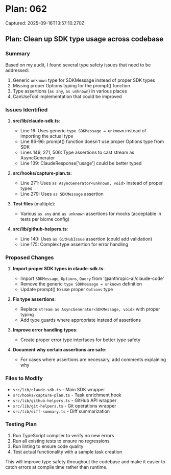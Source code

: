 # Plan: 062

Captured: 2025-09-16T13:57:10.270Z

## Plan: Clean up SDK type usage across codebase

### Summary
Based on my audit, I found several type safety issues that need to be addressed:
1. Generic `unknown` type for SDKMessage instead of proper SDK types
2. Missing proper Options typing for the prompt() function
3. Type assertions (`as any`, `as unknown`) in various places
4. CanUseTool implementation that could be improved

### Issues Identified

1. **src/lib/claude-sdk.ts**:
   - Line 16: Uses generic `type SDKMessage = unknown` instead of importing the actual type
   - Line 86-96: prompt() function doesn't use proper Options type from SDK
   - Lines 149, 271, 506: Type assertions to cast stream as AsyncGenerator
   - Line 139: ClaudeResponse['usage'] could be better typed

2. **src/hooks/capture-plan.ts**:
   - Line 271: Uses `as AsyncGenerator<unknown, void>` instead of proper types
   - Line 279: Uses `as SDKMessage` assertion

3. **Test files** (multiple):
   - Various `as any` and `as unknown` assertions for mocks (acceptable in tests per biome config)

4. **src/lib/github-helpers.ts**:
   - Line 140: Uses `as GitHubIssue` assertion (could add validation)
   - Line 175: Complex type assertion for error handling

### Proposed Changes

1. **Import proper SDK types in claude-sdk.ts**:
   - Import `SDKMessage`, `Options`, `Query` from '@anthropic-ai/claude-code'
   - Remove the generic `type SDKMessage = unknown` definition
   - Update prompt() to use proper `Options` type

2. **Fix type assertions**:
   - Replace `stream as AsyncGenerator<SDKMessage, void>` with proper typing
   - Add type guards where appropriate instead of assertions

3. **Improve error handling types**:
   - Create proper error type interfaces for better type safety

4. **Document why certain assertions are safe**:
   - For cases where assertions are necessary, add comments explaining why

### Files to Modify
- `src/lib/claude-sdk.ts` - Main SDK wrapper
- `src/hooks/capture-plan.ts` - Task enrichment hook
- `src/lib/github-helpers.ts` - GitHub API wrapper
- `src/lib/git-helpers.ts` - Git operations wrapper
- `src/lib/diff-summary.ts` - Diff summarization

### Testing Plan
1. Run TypeScript compiler to verify no new errors
2. Run all existing tests to ensure no regressions
3. Run linting to ensure code quality
4. Test actual functionality with a sample task creation

This will improve type safety throughout the codebase and make it easier to catch errors at compile time rather than runtime.